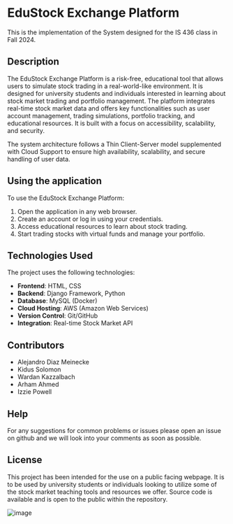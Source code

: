 # EduStock Exchange Platform
This is the implementation of the System designed for the IS 436 class in Fall 2024.

## Description
The EduStock Exchange Platform is a risk-free, educational tool that allows users to simulate stock trading in a real-world-like environment. It is designed for university students and individuals interested in learning about stock market trading and portfolio management. The platform integrates real-time stock market data and offers key functionalities such as user account management, trading simulations, portfolio tracking, and educational resources. It is built with a focus on accessibility, scalability, and security.

The system architecture follows a Thin Client-Server model supplemented with Cloud Support to ensure high availability, scalability, and secure handling of user data.

## Using the application
To use the EduStock Exchange Platform:
1. Open the application in any web browser.
2. Create an account or log in using your credentials.
3. Access educational resources to learn about stock trading.
4. Start trading stocks with virtual funds and manage your portfolio.

## Technologies Used
The project uses the following technologies:
- **Frontend**: HTML, CSS
- **Backend**: Django Framework, Python
- **Database**: MySQL (Docker)
- **Cloud Hosting**: AWS (Amazon Web Services)
- **Version Control**: Git/GitHub
- **Integration**: Real-time Stock Market API

## Contributors
* Alejandro Diaz Meinecke
* Kidus Solomon
* Wardan Kazzalbach
* Arham Ahmed
* Izzie Powell

## Help
For any suggestions for common problems or issues please open an issue on github and we will look into your comments as soon as possible.

## License
This project has been intended for the use on a public facing webpage. It is to be used by university students or individuals looking to utilize some of the stock market teaching tools and resources we offer. Source code is available and is open to the public within the repository.

![image](https://github.com/user-attachments/assets/c68e1a43-d865-4980-a256-d70773b0f4ab)

